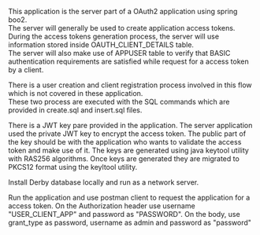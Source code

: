 This application is the server part of a OAuth2 application using spring boo2.  
The server will generally be used  to create application access tokens.  
During the access tokens generation process, the server will use information stored inside OAUTH_CLIENT_DETAILS table.  
The server will also make use of APPUSER table to verify that BASIC authentication requirements are satisfied while request for a access token by a client.  

There is a user creation and client registration process involved in this flow which is not covered in these application.   
These two process are executed with the SQL commands which are provided in create.sql and insert.sql files.   

There is a JWT key pare provided in the application. The server application used the private JWT key to encrypt the access token.  The public part of the key should be with the application who wants to validate the access token and make use of it.  The keys are generated using java keytool utility with RAS256 algorithms.  Once keys are generated they are migrated to PKCS12 format using the keyltool utility.

Install Derby database locally and run as a network server.

Run the application and use postman client to request the application for a access token. On the Authorization header use username "USER_CLIENT_APP" and password as "PASSWORD".  On the body, use grant_type as password, username as admin and password as "password"


